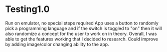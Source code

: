 # Testing1.0
Run on emulator, no special steps required
App uses a button to randomly pick a programming language and if the switch is toggled to "on" then it will also randomize a concept for the user to work on in theory.
Overall, I was able to get the features working that I decided to research. Could improve by adding image/color changing ability to the app.
